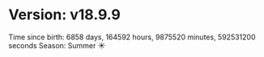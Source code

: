 # Version: v18.9.9
Time since birth: 6858 days, 164592 hours, 9875520 minutes, 592531200 seconds
Season: Summer ☀️
